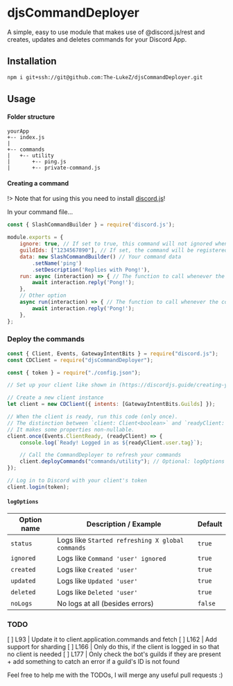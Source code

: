 # djsCommandDeployer

A simple, easy to use module that makes use of @discord.js/rest and creates, updates and deletes commands for your Discord App.

## Installation

```bash
npm i git+ssh://git@github.com:The-LukeZ/djsCommandDeployer.git
```

## Usage

#### Folder structure

```tree
yourApp
+-- index.js
|
+-- commands
|   +-- utility
|       +-- ping.js
|       +-- private-command.js
```

#### Creating a command

!> Note that for using this you need to install [discord.js](https://discordjs.guide/)!

In your command file...

```js
const { SlashCommandBuilder } = require('discord.js');

module.exports = {
    ignore: true, // If set to true, this command will not ignored when refreshing all commands
    guildIds: ["1234567890"], // If set, the command will be registered/updated in all guilds | You need to manually delete this
	data: new SlashCommandBuilder() // Your command data
		.setName('ping')
		.setDescription('Replies with Pong!'),
	run: async (interaction) => { // The function to call whenever the command is executed
		await interaction.reply('Pong!');
	},
    // Other option
    async run(interaction) => { // The function to call whenever the command is executed
		await interaction.reply('Pong!');
	},
};
```

### Deploy the commands

```js
const { Client, Events, GatewayIntentBits } = require("discord.js");
const CDClient = require("djsCommandDeployer");

const { token } = require("./config.json");

// Set up your client like shown in (https://discordjs.guide/creating-your-bot/main-file)

// Create a new client instance
let client = new CDClient({ intents: [GatewayIntentBits.Guilds] });

// When the client is ready, run this code (only once).
// The distinction between `client: Client<boolean>` and `readyClient: Client<true>` is important for TypeScript developers.
// It makes some properties non-nullable.
client.once(Events.ClientReady, (readyClient) => {
    console.log(`Ready! Logged in as ${readyClient.user.tag}`);

    // Call the CommandDeployer to refresh your commands
    client.deployCommands("commands/utility"); // Optional: logOptions object
});

// Log in to Discord with your client's token
client.login(token);
```

#### `logOptions`

| Option name | Description / Example                            | Default |
| ----------- | ------------------------------------------------ | ------- |
| `status`    | Logs like `Started refreshing X global commands` | `true`  |
| `ignored`   | Logs like `Command 'user' ignored`               | `true`  |
| `created`   | Logs like `Created 'user'`                       | `true`  |
| `updated`   | Logs like `Updated 'user'`                       | `true`  |
| `deleted`   | Logs like `Deleted 'user'`                       | `true`  |
| `noLogs`    | No logs at all (besides errors)                  | `false` |


### TODO

[ ] L93 | Update it to client.application.commands and fetch
[ ] L162 | Add support for sharding
[ ] L166 | Only do this, if the client is logged in so that no client is needed
[ ] L177 | Only check the bot's guilds if they are present + add something to catch an error if a guild's ID is not found

Feel free to help me with the TODOs, I will merge any useful pull requests :)
